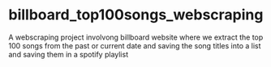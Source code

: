 # billboard_top100songs_webscraping
A webscraping project involvong billboard website where we extract the top 100 songs from the past or current date and saving the song titles into a list and saving them in a spotify playlist
